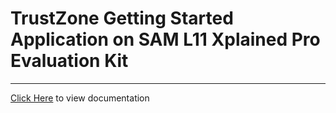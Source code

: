 # TrustZone Getting Started Application on SAM L11 Xplained Pro Evaluation Kit

-----

[Click Here](https://onlinedocs.microchip.com/v2/keyword-lookup?keyword=SAM_L11_XPRO_TRUSTZONE_GETTING_STARTED&redirect=true) to view documentation

